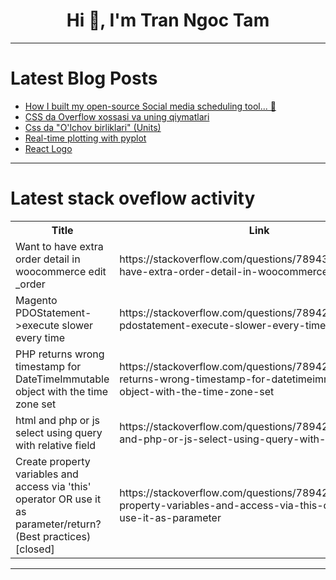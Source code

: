 <h1 align="center">Hi 👋, I'm Tran Ngoc Tam</h1>

---

# Latest Blog Posts 
<!-- BLOG-POST-LIST:START -->
- [How I built my open-source Social media scheduling tool... 🤯](https://dev.to/nevodavid/how-i-built-my-open-source-social-media-scheduling-tool-dih)
- [CSS da Overflow xossasi va uning qiymatlari](https://dev.to/miss_code_creaker/css-da-overflow-xossasi-va-uning-qiymatlari-26mc)
- [Css da &quot;O&#39;lchov birliklari&quot; &lpar;Units&rpar;](https://dev.to/miss_code_creaker/css-da-olchov-birliklari-units-5fnk)
- [Real-time plotting with pyplot](https://dev.to/paxfeline/real-time-plotting-with-pyplot-2b3g)
- [React Logo](https://dev.to/iamyathz/react-logo-2jl8)
<!-- BLOG-POST-LIST:END -->

---

# Latest stack oveflow activity
<table>
  <tr><th>Title</th><th>Link</th></tr>
  <!-- STACKOVERFLOW:START --><tr><td>Want to have extra order detail in woocommerce edit _order</td><td>https://stackoverflow.com/questions/78943069/want-to-have-extra-order-detail-in-woocommerce-edit-order</td></tr><tr><td>Magento PDOStatement-&gt;execute slower every time</td><td>https://stackoverflow.com/questions/78942995/magento-pdostatement-execute-slower-every-time</td></tr><tr><td>PHP returns wrong timestamp for DateTimeImmutable object with the time zone set</td><td>https://stackoverflow.com/questions/78942921/php-returns-wrong-timestamp-for-datetimeimmutable-object-with-the-time-zone-set</td></tr><tr><td>html and php or js select using query with relative field</td><td>https://stackoverflow.com/questions/78942786/html-and-php-or-js-select-using-query-with-relative-field</td></tr><tr><td>Create property variables and access via &#39;this&#39; operator OR use it as parameter/return? &lpar;Best practices&rpar; [closed]</td><td>https://stackoverflow.com/questions/78942610/create-property-variables-and-access-via-this-operator-or-use-it-as-parameter</td></tr><!-- STACKOVERFLOW:END -->
</table>

---


